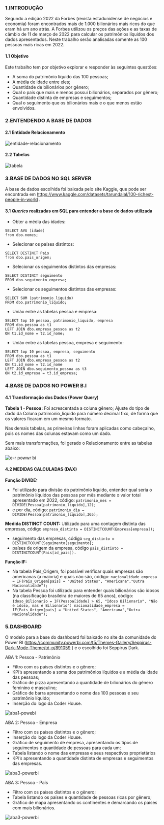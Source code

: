 ### **1.INTRODUÇÃO**

Segundo a edição 2022 da Forbes (revista estadunidense de negócios e economia) foram encontrados mais de 1.000 bilionários mais ricos do que eram há um ano atrás. A Forbes utilizou os preços das ações e as taxas de câmbio de 11 de março de 2022 para calcular os patrimônios líquidos dos dados apresentados. Neste trabalho serão analisadas somente as 100 pessoas mais ricas em 2022.

#### **1.1 Objetivo**
Este trabalho tem por objetivo explorar e responder às seguintes questões:
* A soma do patrimônio líquido das 100 pessoas;
* A média de idade entre eles;
* Quantidade de bilionários por gênero;
* Qual o país que mais e menos possui bilionários, separados por gênero; 
* Quantidade distinta de empresas e seguimentos;
* Qual o seguimento que os bilionários mais e o que menos estão envolvidos.

### **2.ENTENDENDO A BASE DE DADOS**

#### **2.1 Entidade Relacionamento**

![entidade-relacionamento](https://user-images.githubusercontent.com/112497138/193289706-f4dd7955-e745-464b-a708-473b5084ee36.jpeg)

#### **2.2 Tabelas**
![tabela](https://user-images.githubusercontent.com/112497138/193289916-e6d1497c-12ba-44bd-aeb3-e1f78c3f6687.jpeg)

### **3.BASE DE DADOS NO SQL SERVER**

A base de dados escolhida foi baixada pelo site Kaggle, que pode ser encontrada em https://www.kaggle.com/datasets/tarundalal/100-richest-people-in-world .

#### **3.1 *Queries* realizadas em SQL para entender a base de dados utilizada**

* Obter a média das idades:
```
SELECT AVG (idade)
from dbo.nomes;
```

* Selecionar os países distintos:
``` 
SELECT DISTINCT Pais
from dbo.pais_origem;
```

* Selecionar os seguimentos distintos das empresas:
```
SELECT DISTINCT seguimento
FROM dbo.seguimento_empresa;
```

* Selecionar os seguimentos distintos das empresas:
```
SELECT SUM (patrimonio_liquido)
FROM dbo.patrimonio_liquido;
```

* União entre as tabelas pessoa e empresa:
```
SELECT top 10 pessoa, patrimonio_liquido, empresa
FROM dbo.pessoa as t1
LEFT JOIN dbo.empresa_pessoa as t2
ON t1.id_nome = t2.id_nome;
```

* União entre as tabelas pessoa, empresa e seguimento:
```
SELECT top 10 pessoa, empresa, seguimento
FROM dbo.pessoa as t1
LEFT JOIN dbo.empresa_pessoa as t2
ON t1.id_nome = t2.id_nome
LEFT JOIN dbo.seguimento_pessoa as t3
ON t2.id_empresa = t3.id_empresa;
```
 ### **4.BASE DE DADOS NO POWER B.I**

#### **4.1 Transformação dos Dados (Power Query)**

**Tabela 1 - Pessoa:** Foi acrescentada a coluna gênero; Ajuste do tipo de dado da Coluna patrimonio_liquido para número decimal fixo, de forma que os valores ficaram em um mesmo formato.

Nas demais tabelas, as primeiras linhas foram aplicadas como cabeçalho, pois os nomes das colunas estavam como um dado.

Sem mais transformações, foi gerado o Relacionamento entre as tabelas abaixo:

![e-r powwr bi](https://user-images.githubusercontent.com/112497138/193326959-1d7b2491-6cb3-486e-8b2f-3b9affafaaac.jpeg)

#### **4.2  MEDIDAS CALCULADAS (DAX)**

**Função DIVIDE:**
* Foi utilizado para divisão do patrimônio líquido, entender qual seria o patrimônio líquidos das pessoas por mês mediante o valor total apresentado em 2022, código:
`patrimonio_mes = DIVIDE(Pessoa[patrimonio_liquido],12);`
* e por dia, código:
`patrimonio_dia = DIVIDE(Pessoa[patrimonio_liquido],365);`

**Medida DISTINCT COUNT:**
Utilizado para uma contagem distinta das empresas, código 
`empresa_distinta = DISTINCTCOUNT(Empresa[empresa]);`
* seguimento das empresas, código
`seg_distinto = DISTINCTCOUNT(Seguimento[seguimento];`
* países de origem da empresa, código
`pais_distinto = DISTINCTCOUNT(Pais[id_pais]).`


**Função IF:**
* Na tabela País_Origem, foi possível verificar quais empresas são americanas (a maioria) e quais não são, código:
`nacionalidade_empresa = IF(Pais_Origem[pais] = "United States", "Americana","Outra Nacionalidade");`
* Na tabela Pessoa foi utilizado para entender quais bilionários são idosos (na classificação brasileira de maiores de 65 anos), código:
`Idoso_Bilionario = IF(Pessoa[idade] > 65, "Idoso Bilionario", "Não é idoso, mas é Bilionario")
nacionalidade_empresa = IF(Pais_Origem[pais] = "United States", "Americana","Outra Nacionalidade");`


### **5.DASHBOARD**

O modelo para a base do dashboard foi baixado no site da comunidade do Power BI (https://community.powerbi.com/t5/Themes-Gallery/Seppirus-Dark-Mode-Theme/td-p/891059 ) e o escolhido foi Seppirus Dark.

ABA 1: Pessoa - Patrimônio  

* Filtro com os países distintos e o gênero;
* KPI’s apresentando a soma dos patrimônios líquidos e a média da idade das pessoas;
* Gráfico de  pizza apresentando a quantidade de bilionários do gênero feminino e masculino;
* Gráfico de barra apresentando o nome das 100 pessoas e seu patrimônio líquido;
* Inserção do logo da Coder House.

![aba1-powebi](https://user-images.githubusercontent.com/112497138/193327826-4eb55386-efee-4cee-afe0-1c105655ab1c.jpeg)

ABA 2: Pessoa - Empresa

* Filtro com os países distintos e o gênero;
* Inserção do logo da Coder House.
* Gráfico de seguimento de empresa, apresentando os tipos de seguimentos e  quantidade de pessoas para cada um;
* Tabela listando o nome das empresas e seus respectivos proprietários
* KPI’s apresentando a quantidade distinta de empresas e seguimentos das empresas. 

![aba3-powerbi](https://user-images.githubusercontent.com/112497138/193327919-59eb385d-81f2-42b7-bd32-28c34004566f.jpeg)

ABA 3: Pessoa - País

* Filtro com os países distintos e o gênero;
* Tabela listando os países e quantidade de pessoas ricas por gênero;
* Gráfico de mapa apresentando os continentes e demarcando os países com mais bilionários.

![aba3-powerbi](https://user-images.githubusercontent.com/112497138/193328174-78859b25-3d73-45fc-9897-d23ea9ebc55a.jpeg)




